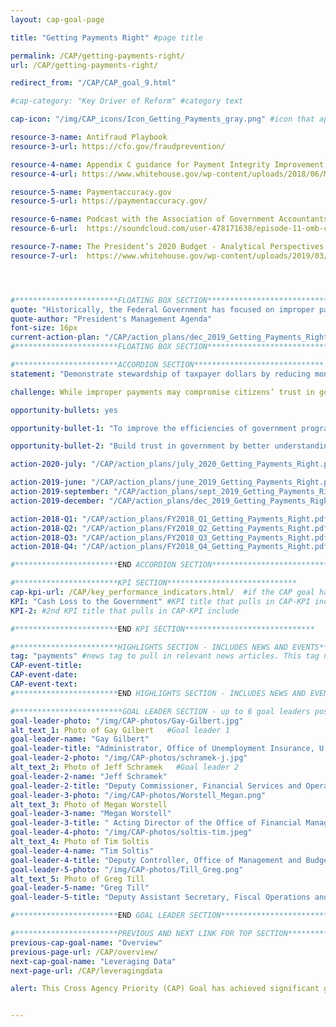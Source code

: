 ```yaml
---
layout: cap-goal-page

title: "Getting Payments Right" #page title

permalink: /CAP/getting-payments-right/
url: /CAP/getting-payments-right/

redirect_from: "/CAP/CAP_goal_9.html"

#cap-category: "Key Driver of Reform" #category text

cap-icon: "/img/CAP_icons/Icon_Getting_Payments_gray.png" #icon that appears next to title

resource-3-name: Antifraud Playbook
resource-3-url: https://cfo.gov/fraudprevention/

resource-4-name: Appendix C guidance for Payment Integrity Improvement
resource-4-url: https://www.whitehouse.gov/wp-content/uploads/2018/06/M-18-20.pdf

resource-5-name: Paymentaccuracy.gov
resource-5-url: https://paymentaccuracy.gov/

resource-6-name: Podcast with the Association of Government Accountants - Episode 11 - OMB Circular A-123 Appendix C
resource-6-url:  https://soundcloud.com/user-478171638/episode-11-omb-circular-a-123-appendix-c

resource-7-name: The President’s 2020 Budget - Analytical Perspectives - Payment Integrity Chapter
resource-7-url:  https://www.whitehouse.gov/wp-content/uploads/2019/03/ap_9_integrity-fy2020.pdf




#***********************FLOATING BOX SECTION*****************************
quote: "Historically, the Federal Government has focused on improper payments broadly, including process errors that do not affect money paid, rather than strategically targeting monetary loss to taxpayers." #appears in the gray text box
quote-author: "President's Management Agenda"
font-size: 16px
current-action-plan: "/CAP/action_plans/dec_2019_Getting_Payments_Right.pdf"
#***********************FLOATING BOX SECTION*****************************

#***********************ACCORDION SECTION*****************************
statement: "Demonstrate stewardship of taxpayer dollars by reducing monetary loss and making payments correctly the first time." #first accordion text

challenge: While improper payments may compromise citizens’ trust in government, they are not always indicative of fraud, nor do they necessarily represent payments that should not have been made. Having the right information and the capacity to address root causes are critical components. #second accordion text

opportunity-bullets: yes

opportunity-bullet-1: "To improve the efficiencies of government programs by focusing on getting government payments right the first time they are made and reducing the cost associated with an incorrect payment." #third accordion text

opportunity-bullet-2: "Build trust in government by better understanding the nature of improper payments and their relationship to payment integrity."

action-2020-july: "/CAP/action_plans/july_2020_Getting_Payments_Right.pdf"

action-2019-june: "/CAP/action_plans/june_2019_Getting_Payments_Right.pdf"
action-2019-september: "/CAP/action_plans/sept_2019_Getting_Payments_Right.pdf"
action-2019-december: "/CAP/action_plans/dec_2019_Getting_Payments_Right.pdf"

action-2018-Q1: "/CAP/action_plans/FY2018_Q1_Getting_Payments_Right.pdf"
action-2018-Q2: "/CAP/action_plans/FY2018_Q2_Getting_Payments_Right.pdf"
action-2018-Q3: "/CAP/action_plans/FY2018_Q3_Getting_Payments_Right.pdf"
action-2018-Q4: "/CAP/action_plans/FY2018_Q4_Getting_Payments_Right.pdf"

#***********************END ACCORDION SECTION*****************************

#***********************KPI SECTION*****************************
cap-kpi-url: /CAP/key_performance_indicators.html/  #if the CAP goal has a KPI, it will appear as a button under the title. The button links to the KPI accordion section
KPI: "Cash Loss to the Government" #KPI title that pulls in CAP-KPI include
KPI-2: #2nd KPI title that pulls in CAP-KPI include

#***********************END KPI SECTION*****************************

#***********************HIGHLIGHTS SECTION - INCLUDES NEWS AND EVENTS*****************************
tag: "payments" #news tag to pull in relevant news articles. This tag needs to be included in the "post" front matter
CAP-event-title:
CAP-event-date:
CAP-event-text:
#***********************END HIGHLIGHTS SECTION - INCLUDES NEWS AND EVENTS*****************************

#************************GOAL LEADER SECTION - up to 6 goal leaders possible by creating up to 6 sections below***************************
goal-leader-photo: "/img/CAP-photos/Gay-Gilbert.jpg"
alt_text_1: Photo of Gay Gilbert   #Goal leader 1
goal-leader-name: "Gay Gilbert"
goal-leader-title: "Administrator, Office of Unemployment Insurance, U.S. Department of Labor"
goal-leader-2-photo: "/img/CAP-photos/schramek-j.jpg"
alt_text_2: Photo of Jeff Schramek   #Goal leader 2
goal-leader-2-name: "Jeff Schramek"
goal-leader-2-title: "Deputy Commissioner, Financial Services and Operations, Bureau of the Fiscal Service"
goal-leader-3-photo: "/img/CAP-photos/Worstell_Megan.png"
alt_text_3: Photo of Megan Worstell
goal-leader-3-name: "Megan Worstell"
goal-leader-3-title: " Acting Director of the Office of Financial Management and Chief Financial Officer, Centers for Medicare and Medicaid Services"
goal-leader-4-photo: "/img/CAP-photos/soltis-tim.jpeg"
alt_text_4: Photo of Tim Soltis
goal-leader-4-name: "Tim Soltis"
goal-leader-4-title: "Deputy Controller, Office of Management and Budget"
goal-leader-5-photo: "/img/CAP-photos/Till_Greg.png"
alt_text_5: Photo of Greg Till
goal-leader-5-name: "Greg Till"
goal-leader-5-title: "Deputy Assistant Secretary, Fiscal Operations and Policy, Department of the Treasury"

#***********************END GOAL LEADER SECTION*****************************8

#***********************PREVIOUS AND NEXT LINK FOR TOP SECTION*****************************8
previous-cap-goal-name: "Overview"
previous-page-url: /CAP/overview/
next-cap-goal-name: "Leveraging Data"
next-page-url: /CAP/leveragingdata

alert: This Cross Agency Priority (CAP) Goal has achieved significant gains and is being institutionalized across the federal government. You can read more about this categorization <a href="https://www.performance.gov/about/CAP_about.html">here</a> and can continue to find modified quarterly progress updates on this page.


---  
```

